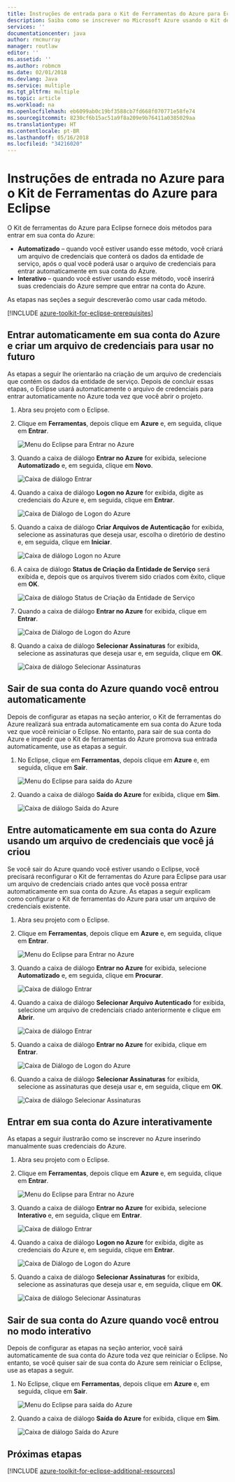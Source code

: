 ```yaml
---
title: Instruções de entrada para o Kit de Ferramentas do Azure para Eclipse
description: Saiba como se inscrever no Microsoft Azure usando o Kit de ferramentas do Azure para Eclipse.
services: ''
documentationcenter: java
author: rmcmurray
manager: routlaw
editor: ''
ms.assetid: ''
ms.author: robmcm
ms.date: 02/01/2018
ms.devlang: Java
ms.service: multiple
ms.tgt_pltfrm: multiple
ms.topic: article
ms.workload: na
ms.openlocfilehash: eb6099ab0c19bf3588cb7fd668f070771e58fe74
ms.sourcegitcommit: 8230cf6b15ac51a9f8a209e9b76411a0385029aa
ms.translationtype: HT
ms.contentlocale: pt-BR
ms.lasthandoff: 05/16/2018
ms.locfileid: "34216020"
---
```

# <a name="azure-sign-in-instructions-for-the-azure-toolkit-for-eclipse"></a>Instruções de entrada no Azure para o Kit de Ferramentas do Azure para Eclipse

O Kit de ferramentas do Azure para Eclipse fornece dois métodos para entrar em sua conta do Azure:

  * **Automatizado** – quando você estiver usando esse método, você criará um arquivo de credenciais que conterá os dados da entidade de serviço, após o qual você poderá usar o arquivo de credenciais para entrar automaticamente em sua conta do Azure.
  * **Interativo** – quando você estiver usando esse método, você inserirá suas credenciais do Azure sempre que entrar na conta do Azure.

As etapas nas seções a seguir descreverão como usar cada método.

[!INCLUDE [azure-toolkit-for-eclipse-prerequisites](../includes/azure-toolkit-for-eclipse-prerequisites.md)]

## <a name="signing-into-your-azure-account-automatically-and-creating-a-credentials-file-to-use-in-the-future"></a>Entrar automaticamente em sua conta do Azure e criar um arquivo de credenciais para usar no futuro

As etapas a seguir lhe orientarão na criação de um arquivo de credenciais que contém os dados da entidade de serviço. Depois de concluir essas etapas, o Eclipse usará automaticamente o arquivo de credenciais para entrar automaticamente no Azure toda vez que você abrir o projeto.

1. Abra seu projeto com o Eclipse.

1. Clique em **Ferramentas**, depois clique em **Azure** e, em seguida, clique em **Entrar**.

   ![Menu do Eclipse para Entrar no Azure][A01]

1. Quando a caixa de diálogo **Entrar no Azure** for exibida, selecione **Automatizado** e, em seguida, clique em **Novo**.

   ![Caixa de diálogo Entrar][A02]

1. Quando a caixa de diálogo **Logon no Azure** for exibida, digite as credenciais do Azure e, em seguida, clique em **Entrar**.

   ![Caixa de Diálogo de Logon do Azure][A03]

1. Quando a caixa de diálogo **Criar Arquivos de Autenticação** for exibida, selecione as assinaturas que deseja usar, escolha o diretório de destino e, em seguida, clique em **Iniciar**.

   ![Caixa de diálogo Logon no Azure][A04]

1. A caixa de diálogo **Status de Criação da Entidade de Serviço** será exibida e, depois que os arquivos tiverem sido criados com êxito, clique em **OK**.

   ![Caixa de diálogo Status de Criação da Entidade de Serviço][A05]

1. Quando a caixa de diálogo **Entrar no Azure** for exibida, clique em **Entrar**.

   ![Caixa de Diálogo de Logon do Azure][A06]

1. Quando a caixa de diálogo **Selecionar Assinaturas** for exibida, selecione as assinaturas que deseja usar e, em seguida, clique em **OK**.

   ![Caixa de diálogo Selecionar Assinaturas][A07]

## <a name="signing-out-of-your-azure-account-when-you-signed-in-automatically"></a>Sair de sua conta do Azure quando você entrou automaticamente

Depois de configurar as etapas na seção anterior, o Kit de ferramentas do Azure realizará sua entrada automaticamente em sua conta do Azure toda vez que você reiniciar o Eclipse. No entanto, para sair de sua conta do Azure e impedir que o Kit de ferramentas do Azure promova sua entrada automaticamente, use as etapas a seguir.

1. No Eclipse, clique em **Ferramentas**, depois clique em **Azure** e, em seguida, clique em **Sair**.

   ![Menu do Eclipse para saída do Azure][L01]

1. Quando a caixa de diálogo **Saída do Azure** for exibida, clique em **Sim**.

   ![Caixa de diálogo Saída do Azure][L03]

## <a name="signing-into-your-azure-account-automatically-using-a-credentials-file-which-you-have-already-created"></a>Entre automaticamente em sua conta do Azure usando um arquivo de credenciais que você já criou

Se você sair do Azure quando você estiver usando o Eclipse, você precisará reconfigurar o Kit de ferramentas do Azure para Eclipse para usar um arquivo de credenciais criado antes que você possa entrar automaticamente em sua conta do Azure. As etapas a seguir explicam como configurar o Kit de ferramentas do Azure para usar um arquivo de credenciais existente.

1. Abra seu projeto com o Eclipse.

1. Clique em **Ferramentas**, depois clique em **Azure** e, em seguida, clique em **Entrar**.

   ![Menu do Eclipse para Entrar no Azure][A01]

1. Quando a caixa de diálogo **Entrar no Azure** for exibida, selecione **Automatizado** e, em seguida, clique em **Procurar**.

   ![Caixa de diálogo Entrar][A02]

1. Quando a caixa de diálogo **Selecionar Arquivo Autenticado** for exibida, selecione um arquivo de credenciais criado anteriormente e clique em **Abrir**.

   ![Caixa de diálogo Entrar][A08]

1. Quando a caixa de diálogo **Entrar no Azure** for exibida, clique em **Entrar**.

   ![Caixa de Diálogo de Logon do Azure][A06]

1. Quando a caixa de diálogo **Selecionar Assinaturas** for exibida, selecione as assinaturas que deseja usar e, em seguida, clique em **OK**.

   ![Caixa de diálogo Selecionar Assinaturas][A07]

## <a name="signing-into-your-azure-account-interactively"></a>Entrar em sua conta do Azure interativamente

As etapas a seguir ilustrarão como se inscrever no Azure inserindo manualmente suas credenciais do Azure.

1. Abra seu projeto com o Eclipse.

1. Clique em **Ferramentas**, depois clique em **Azure** e, em seguida, clique em **Entrar**.

   ![Menu do Eclipse para Entrar no Azure][I01]

1. Quando a caixa de diálogo **Entrar no Azure** for exibida, selecione **Interativo** e, em seguida, clique em **Entrar**.

   ![Caixa de diálogo Entrar][I02]

1. Quando a caixa de diálogo **Logon no Azure** for exibida, digite as credenciais do Azure e, em seguida, clique em **Entrar**.

   ![Caixa de Diálogo de Logon do Azure][I03]

1. Quando a caixa de diálogo **Selecionar Assinaturas** for exibida, selecione as assinaturas que deseja usar e, em seguida, clique em **OK**.

   ![Caixa de diálogo Selecionar Assinaturas][I04]

## <a name="signing-out-of-your-azure-account-when-you-signed-in-interactively"></a>Sair de sua conta do Azure quando você entrou no modo interativo

Depois de configurar as etapas na seção anterior, você sairá automaticamente de sua conta do Azure toda vez que reiniciar o Eclipse. No entanto, se você quiser sair de sua conta do Azure sem reiniciar o Eclipse, use as etapas a seguir.

1. No Eclipse, clique em **Ferramentas**, depois clique em **Azure** e, em seguida, clique em **Sair**.

   ![Menu do Eclipse para saída do Azure][L01]

1. Quando a caixa de diálogo **Saída do Azure** for exibida, clique em **Sim**.

   ![Caixa de diálogo Saída do Azure][L02]

## <a name="next-steps"></a>Próximas etapas

[!INCLUDE [azure-toolkit-for-eclipse-additional-resources](../includes/azure-toolkit-for-eclipse-additional-resources.md)]

<!-- URL List -->


<!-- IMG List -->

[I01]: media/azure-toolkit-for-eclipse-sign-in-instructions/I01.png
[I02]: media/azure-toolkit-for-eclipse-sign-in-instructions/I02.png
[I03]: media/azure-toolkit-for-eclipse-sign-in-instructions/I03.png
[I04]: media/azure-toolkit-for-eclipse-sign-in-instructions/I04.png

[A01]: media/azure-toolkit-for-eclipse-sign-in-instructions/A01.png
[A02]: media/azure-toolkit-for-eclipse-sign-in-instructions/A02.png
[A03]: media/azure-toolkit-for-eclipse-sign-in-instructions/A03.png
[A04]: media/azure-toolkit-for-eclipse-sign-in-instructions/A04.png
[A05]: media/azure-toolkit-for-eclipse-sign-in-instructions/A05.png
[A06]: media/azure-toolkit-for-eclipse-sign-in-instructions/A06.png
[A07]: media/azure-toolkit-for-eclipse-sign-in-instructions/A07.png
[A08]: media/azure-toolkit-for-eclipse-sign-in-instructions/A08.png

[L01]: media/azure-toolkit-for-eclipse-sign-in-instructions/L01.png
[L02]: media/azure-toolkit-for-eclipse-sign-in-instructions/L02.png
[L03]: media/azure-toolkit-for-eclipse-sign-in-instructions/L03.png
